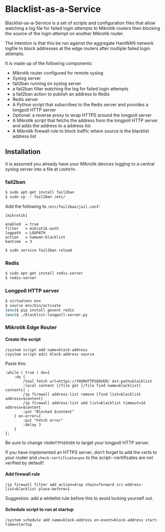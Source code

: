 # Blacklist-as-a-Service

Blacklist-as-a-Service is a set of scripts and configuration files that allow
watching a log file for failed login attempts to Mikrotik routers then blocking
the source of the login attempt on another Mikrotik router.

The intention is that this be run against the aggregate HamWAN network logfile
to block addresses at the edge routers after multiple failed login attempts.

It is made up of the following components:

* Mikrotik router configured for remote syslog
* Syslog server
* fail2ban running on syslog server
* a fail2ban filter watching the log for failed login attempts
* a fail2ban action to publish an address to Redis
* Redis server
* A Python script that subscribes to the Redis server and provides a longpoll
HTTP server
* Optional: a reverse proxy to wrap HTTPS around the longpoll server
* A Mikrotik script that fetchs the address from the longpoll HTTP server and
adds the address to a address list
* A Mikrotik firewall rule to block traffic where source is the blacklist
address list

## Installation

It is assumed you already have your Mikrotik devices logging to a central
syslog server into a file at `LOGPATH`.

### fail2ban

```bash
$ sudo apt-get install fail2ban
$ sudo cp -r fail2ban /etc/
```

Add the following to `/etc/fail2ban/jail.conf`:

```
[mikrotik]

enabled  = true
filter   = mikrotik-auth 
logpath  = LOGPATH
action   = hamwan-blacklist
bantime  = 3
```

```bash
$ sudo service fail2ban reload
```

### Redis

```bash
$ sudo apt-get install redis-server
$ redis-server
```

### Longpoll HTTP server

```bash
$ virtualenv env
$ source env/bin/activate
(env)$ pip install gevent redis
(env)$ ./blacklist-longpoll-server.py
```

### Mikrotik Edge Router

#### Create the script

```
/system script add name=block-address
/system script edit block-address source
```

Paste this:
```
:while ( true ) do={
    :do {
        /tool fetch url=https://YOURHTTPSERVER/ dst-path=blacklist
        :local content [/file get [/file find name=blacklist] contents] ;
        /ip firewall address-list remove [find list=blacklist address=$content]
        /ip firewall address-list add list=blacklist timeout=1d address=$content
        :put "Blocked $content"
    } on-error={
        :put "Fetch error"
        :delay 3
    }
};
```
Be sure to change `YOURHTTPSERVER` to target your longpoll HTTP server.

If you have implemented an HTTPS server, don't forget to add the certs to your
router and `check-certificate=yes` to the script--certificates are not verified
by default!

#### Add firewall rule

```
/ip firewall filter add action=drop chain=forward src-address-list=blacklist place-before=1
```
Suggestion: add a whitelist rule before this to avoid locking yourself out.

#### Schedule script to run at startup

```
/system schedule add name=block-address on-event=block-address start-time=startup
```
